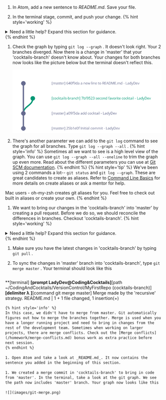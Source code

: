 1. In Atom, add a new sentence to _README.md_. Save your file.

1. In the terminal stage, commit, and push your change.
   {% hint style='working' %}
<details>
<summary>
Need a little help? Expand this section for guidance. 
</summary>
Type <code>git commit -am "personalized message here"</code> <i class="fa fa-share fa-rotate-180"></i>.
Type <code>git push</code> <i class="fa fa-share fa-rotate-180"></i>.
</details>
   {% endhint %}

1. Check the graph by typing `git log --graph` <i class="fa fa-share fa-rotate-180"></i>. It doesn't look right. Your 2 branches diverged. Now there is a change in 'master' that your 'cocktails-branch' doesn't know about. Your changes for both branches now looks like the picture below but the terminal doesn't reflect this.
   
   ![](images/git-graph-diverge.png)

1. There's another parameter we can add to the `git log` command to see the graph for all branches. Type `git log --graph --all` <i class="fa fa-share fa-rotate-180"></i>. 
   {% hint style='info' %}
Sometimes all we want to see is a high level view of the graph. You can use `git log --graph --all --oneline` <i class="fa fa-share fa-rotate-180"></i> to trim the graph up even more. Read about the different parameters you can use at [Git SCM documentation](https://git-scm.com/docs/git-log). 
   {% endhint %}
   {% hint style='tip' %}
We've been using 2 commands a lot-- `git status` and `git log --graph`. These are great candidates to create as aliases. Refer to [Command Line Basics](https://www.gitbook.com/book/codingandcocktailskc/session-2-command-line-basics/details) for more details on create aliases or ask a mentor for help.

Mac users - oh-my-zsh creates git aliases for you. Feel free to check out built in aliases or create your own.
   {% endhint %}

1. We want to bring our changes in the 'cocktails-branch' into 'master' by creating a pull request. Before we do so, we should reconcile the differences in branches. Checkout 'cocktails-branch'.
   {% hint style='working' %}
<details>
<summary>
Need a little help? Expand this section for guidance. 
</summary>
Type <code>git checkout cocktails-branch</code> <i class="fa fa-share fa-rotate-180"></i>.
</details>
   {% endhint %}

1. Make sure you have the latest changes in 'cocktails-branch' by typing `git pull` <i class="fa fa-share fa-rotate-180"></i>.

1. To sync the changes in 'master' branch into 'cocktails-branch', type `git merge master` <i class="fa fa-share fa-rotate-180"></i>. Your terminal should look like this
   ```
**[terminal]
**[prompt LadyDev@Coding&Cocktails]**[path  ~/CodingAndCocktails/VersionControl/MyFirstRepo (cocktails-branch)]
**[delimiter λ ]**[command git merge master]
Merge made by the 'recursive' strategy.
 README.md | 1 +
 1 file changed, 1 insertion(+)
   ```
   {% hint style='info' %}
In this case, we didn't have to merge from master. Git automatically figures out how to merge the branches together. Merge is used when you have a longer running project and need to bring in changes from the rest of the development team. Sometimes when working on larger projects, there are merge conflicts. Check out the [Merge conflicts](/homework/merge-conflicts.md) bonus work as extra practice before next session.
   {% endhint %}

1. Open Atom and take a look at _README.md_. It now contains the sentence you added in the beginning of this section.

1. We created a merge commit in 'cocktails-branch' to bring in code from 'master'. In the terminal, take a look at the git graph. We see the path now includes 'master' branch. Your graph now looks like this

   ![](images/git-merge.png)

